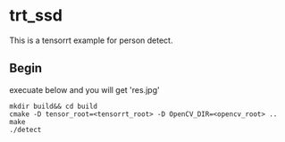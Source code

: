 # trt_ssd
This is a tensorrt example for person detect.

## Begin
execuate below and you will get 'res.jpg'
```Shell
mkdir build&& cd build
cmake -D tensor_root=<tensorrt_root> -D OpenCV_DIR=<opencv_root> ..
make
./detect

```

